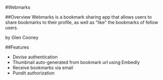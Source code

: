 #Webmarks

##Overview
Webmarks is a bookmark sharing app that allows users to share bookmarks to their profile, as well as "like" the bookmarks of fellow users.

by Glen Cooney


##Features
* Devise authentication
* Thumbnail auto-generated from bookmark url using Embedly
* Receive bookmarks via email
* Pundit authorization
